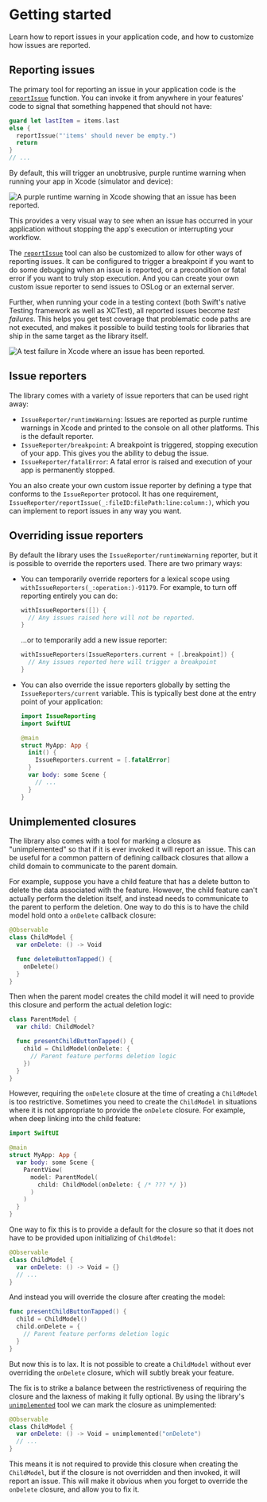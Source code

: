 # Getting started

Learn how to report issues in your application code, and how to customize how issues are reported.

## Reporting issues

The primary tool for reporting an issue in your application code is the 
[`reportIssue`](<doc:reportIssue(_:fileID:filePath:line:column:)>) function. You can invoke it from
anywhere in your features' code to signal that something happened that should not have:

```swift
guard let lastItem = items.last
else {
  reportIssue("'items' should never be empty.")
  return 
}
// ...
```

By default, this will trigger an unobtrusive, purple runtime warning when running your app in Xcode
(simulator and device):

![A purple runtime warning in Xcode showing that an issue has been reported.](runtime-warning)

This provides a very visual way to see when an issue has occurred in your application without
stopping the app's execution or interrupting your workflow.

The [`reportIssue`](<doc:reportIssue(_:fileID:filePath:line:column:)>) tool can also be customized
to allow for other ways of reporting issues. It can be configured to trigger a breakpoint if you
want to do some debugging when an issue is reported, or a precondition or fatal error if you want
to truly stop execution. And you can create your own custom issue reporter to send issues to OSLog 
or an external server. 

Further, when running your code in a testing context (both Swift's native Testing framework as well
as XCTest), all reported issues become _test failures_. This helps you get test coverage that
problematic code paths are not executed, and makes it possible to build testing tools for libraries
that ship in the same target as the library itself.

![A test failure in Xcode where an issue has been reported.](test-failure)

## Issue reporters

The library comes with a variety of issue reporters that can be used right away:

  * ``IssueReporter/runtimeWarning``: Issues are reported as purple runtime warnings in Xcode and
    printed to the console on all other platforms. This is the default reporter.
  * ``IssueReporter/breakpoint``: A breakpoint is triggered, stopping execution of your app. This
    gives you the ability to debug the issue.
  * ``IssueReporter/fatalError``: A fatal error is raised and execution of your app is permanently
    stopped.

You an also create your own custom issue reporter by defining a type that conforms to the 
``IssueReporter`` protocol. It has one requirement,
``IssueReporter/reportIssue(_:fileID:filePath:line:column:)``, which you can implement to report
issues in any way you want.

## Overriding issue reporters

By default the library uses the ``IssueReporter/runtimeWarning`` reporter, but it is possible to 
override the reporters used. There are two primary ways:

  * You can temporarily override reporters for a lexical scope using
    ``withIssueReporters(_:operation:)-91179``. For example, to turn off reporting entirely you can
    do:

    ```swift
    withIssueReporters([]) {
      // Any issues raised here will not be reported.
    }
    ```

    …or to temporarily add a new issue reporter:

    ```swift
    withIssueReporters(IssueReporters.current + [.breakpoint]) {
      // Any issues reported here will trigger a breakpoint
    }
    ```

  * You can also override the issue reporters globally by setting the ``IssueReporters/current``
    variable. This is typically best done at the entry point of your application:

    ```swift
    import IssueReporting
    import SwiftUI 

    @main
    struct MyApp: App {
      init() {
        IssueReporters.current = [.fatalError]
      }
      var body: some Scene {
        // ...
      }
    }
    ```

## Unimplemented closures

The library also comes with a tool for marking a closure as "unimplemented" so that if it is ever
invoked it will report an issue. This can be useful for a common pattern of defining callback
closures that allow a child domain to communicate to the parent domain.

For example, suppose you have a child feature that has a delete button to delete the data associated
with the feature. However, the child feature can't actually perform the deletion itself, and 
instead needs to communicate to the parent to perform the deletion. One way to do this is to
have the child model hold onto a `onDelete` callback closure:

```swift
@Observable
class ChildModel {
  var onDelete: () -> Void

  func deleteButtonTapped() {
    onDelete()
  }
}
```

Then when the parent model creates the child model it will need to provide this closure and 
perform the actual deletion logic:

```swift
class ParentModel {
  var child: ChildModel? 

  func presentChildButtonTapped() {
    child = ChildModel(onDelete: {
      // Parent feature performs deletion logic
    })
  }
}
```

However, requiring the `onDelete` closure at the time of creating a `ChildModel` is too restrictive.
Sometimes you need to create the `ChildModel` in situations where it is not appropriate to 
provide the `onDelete` closure. For example, when deep linking into the child feature:

```swift
import SwiftUI 

@main
struct MyApp: App {
  var body: some Scene {
    ParentView(
      model: ParentModel(
        child: ChildModel(onDelete: { /* ??? */ })
      )
    )
  }
}
```

One way to fix this is to provide a default for the closure so that it does not have to be provided
upon initializing of `ChildModel`:

```swift
@Observable
class ChildModel {
  var onDelete: () -> Void = {}
  // ...
}
```

And instead you will override the closure after creating the model:

```swift
func presentChildButtonTapped() {
  child = ChildModel()
  child.onDelete = {
    // Parent feature performs deletion logic
  }
}
```

But now this is to lax. It is not possible to create a `ChildModel` without ever overriding
the `onDelete` closure, which will subtly break your feature.

The fix is to strike a balance between the restrictiveness of requiring the closure and the
laxness of making it fully optional. By using the library's
[`unimplemented`](<doc:unimplemented(_:fileID:filePath:function:line:column:)-1hsov>) tool we can
mark the closure as unimplemented:

```swift
@Observable
class ChildModel {
  var onDelete: () -> Void = unimplemented("onDelete")
  // ...
}
```

This means it is not required to provide this closure when creating the `ChildModel`, but if
the closure is not overridden and then invoked, it will report an issue. This will make it obvious
when you forget to override the `onDelete` closure, and allow you to fix it.
